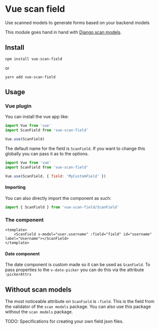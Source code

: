# Vue scan field
Use scanned models to generate forms based on your backend models

This module goes hand in hand with [Django scan models](https://github.com/jessielaf/django-scan-models).

## Install

```shell script
npm install vue-scan-field
```
or
```shell script
yarn add vue-scan-field
```

## Usage

### Vue plugin

You can install the vue app like:
```js
import Vue from 'vue'
import ScanField from 'vue-scan-field'

Vue.use(ScanField)
```

The default name for the field is `ScanField`. If you want to change this globally you can pass it as to the options.
```js
import Vue from 'vue'
import ScanField from 'vue-scan-field'

Vue.use(ScanField, { field: 'MyCustomField' })
```

#### Importing

You can also directly import the component as such:

```js
import { ScanField } from 'vue-scan-field/ScanField'
```

### The component

```vue
<template>
    <ScanField v-model="user.username" :field="field" id="username" label="Username"></ScanField>
</template>
```

#### Date component

The date component is custom made so it can be used as `ScanField`. To pass properties to the `v-date-picker` you can do this via the attribute `:pickerAttrs`

## Without scan models

The most noticeable attribute on `ScanField` is `:field`. This is the field from the validator of the `scan models` package. You can also use this package without the `scan models` package.

TODO: Specifications for creating your own field json files. 